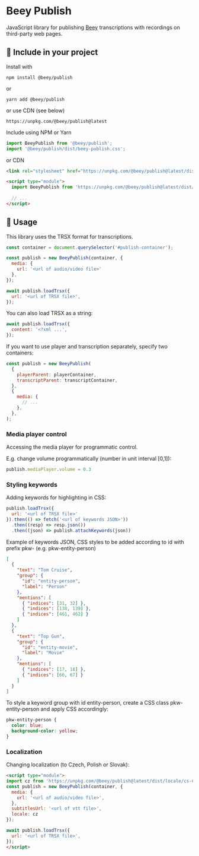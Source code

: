 # Beey Publish

JavaScript library for publishing [Beey](https://www.beey.io/en/) transcriptions with recordings on third-party web pages.

## 🔌 Include in your project 

Install with

```
npm install @beey/publish
```

or 

```
yarn add @beey/publish
```

or use CDN (see below)

```
https://unpkg.com/@beey/publish@latest
```

Include using NPM or Yarn

```js
import BeeyPublish from '@beey/publish';
import '@beey/publish/dist/beey-publish.css';
```

or CDN

```html
<link rel="stylesheet" href="https://unpkg.com/@beey/publish@latest/dist/beey-publish.min.css" />

<script type="module">
  import BeeyPublish from 'https://unpkg.com/@beey/publish@latest/dist/beey-publish.min.js';
  
  // ...
</script>
```

## 🔨 Usage

This library uses the TRSX format for transcriptions.

```js
const container = document.querySelector('#publish-container');

const publish = new BeeyPublish(container, {
  media: {
    url: '<url of audio/video file>'
  },
});

await publish.loadTrsx({
  url: '<url of TRSX file>',
});
```

You can also load TRSX as a string:

```js
await publish.loadTrsx({
  content: '<?xml ...',
});
```

If you want to use player and transcription separately, specify two containers:

```js
const publish = new BeeyPublish(
  {
    playerParent: playerContainer,
    transcriptParent: transcriptContainer,
  }, 
  {
    media: {
      // ...
    },
  },
);
```
### Media player control
Accessing the media player for programmatic control.

E.g. change volume programmatically (number in unit interval [0,1]):

```js
publish.mediaPlayer.volume = 0.3
```
### Styling keywords

Adding keywords for highlighting in CSS:

```js
publish.loadTrsx({
  url: '<url of TRSX file>'
}).then(() => fetch('<url of keywords JSON>'))
  .then((resp) => resp.json())
  .then((json) => publish.attachKeywords(json))
```

Example of keywords JSON, CSS styles to be added according to id with prefix pkw- (e.g. pkw-entity-person)

```json
[
  {
    "text": "Tom Cruise",
    "group": {
      "id": "entity-person",
      "label": "Person"
    },
    "mentions": [
      { "indices": [31, 32] },
      { "indices": [138, 139] },
      { "indices": [461, 462] }
    ]
  },
  {
    "text": "Top Gun",
    "group": {
      "id": "entity-movie",
      "label": "Movie"
    },
    "mentions": [
      { "indices": [17, 18] },
      { "indices": [66, 67] }
    ]
  }
]
```
To style a keyword group with id entity-person, create a CSS class pkw-entity-person and apply CSS accordingly:
```css
pkw-entity-person {
  color: blue;
  background-color: yellow;
}
```
### Localization

Changing localization (to Czech, Polish or Slovak):

```html
<script type="module">
import cz from 'https://unpkg.com/@beey/publish@latest/dist/locale/cs-CZ.json';
const publish = new BeeyPublish(container, {
  media: {
    url: '<url of audio/video file>',
  },
  subtitlesUrl: '<url of vtt file>',
  locale: cz
});

await publish.loadTrsx({
  url: '<url of TRSX file>',
});
</script>
```

